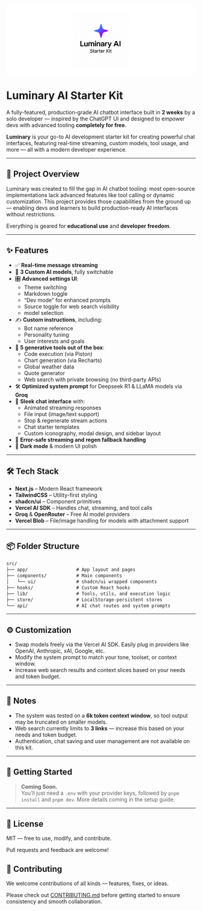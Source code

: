 <p align="center" style="background: #ffffff; padding: 1rem; border-radius: 1rem;">
  <img src="./public/LuminaryLogo.png" width="150" alt="Luminary Logo" />
</p>

# Luminary AI Starter Kit

A fully-featured, production-grade AI chatbot interface built in **2 weeks** by a solo developer — inspired by the ChatGPT UI and designed to empower devs with advanced tooling **completely for free**.  

**Luminary** is your go-to AI development starter kit for creating powerful chat interfaces, featuring real-time streaming, custom models, tool usage, and more — all with a modern developer experience.

---

## 🚀 Project Overview

Luminary was created to fill the gap in AI chatbot tooling: most open-source implementations lack advanced features like tool calling or dynamic customization. This project provides those capabilities from the ground up — enabling devs and learners to build production-ready AI interfaces without restrictions.

Everything is geared for **educational use** and **developer freedom**.

---

## ✨ Features

- ✅ **Real-time message streaming**
- 🧠 **3 Custom AI models**, fully switchable
- 🎛️ **Advanced settings UI**:
  - Theme switching
  - Markdown toggle
  - “Dev mode” for enhanced prompts
  - Source toggle for web search visibility
  - model selection
- ✍️ **Custom instructions**, including:
  - Bot name reference
  - Personality tuning
  - User interests and goals
- 🧩 **5 generative tools out of the box**:
  - Code execution (via Piston)
  - Chart generation (via Recharts)
  - Global weather data
  - Quote generator
  - Web search with private browsing (no third-party APIs)
- 🛠️ **Optimized system prompt** for Deepseek R1 & LLaMA models via **Groq**
- 💬 **Sleek chat interface** with:
  - Animated streaming responses
  - File input (image/text support)
  - Stop & regenerate stream actions
  - Chat starter templates
  - Custom iconography, modal design, and sidebar layout
- 🧪 **Error-safe streaming and regen fallback handling**
- 🌙 **Dark mode** & modern UI polish

---

## 🛠 Tech Stack

- **Next.js** – Modern React framework
- **TailwindCSS** – Utility-first styling
- **shadcn/ui** – Component primitives
- **Vercel AI SDK** – Handles chat, streaming, and tool calls
- **Groq** & **OpenRouter** – Free AI model providers
- **Vercel Blob** – File/image handling for models with attachment support

---

## 📦 Folder Structure

```
src/
├── app/                  # App layout and pages
├── components/           # Main components
│   └── ui/               # shadcn/ui wrapped components
├── hooks/                # Custom React hooks
├── lib/                  # Tools, utils, and execution logic
├── store/                # LocalStorage-persistent stores
└── api/                  # AI chat routes and system prompts
```

---

## ⚙️ Customization

- Swap models freely via the Vercel AI SDK. Easily plug in providers like OpenAI, Anthropic, xAI, Google, etc.
- Modify the system prompt to match your tone, toolset, or context window.
- Increase web search results and context slices based on your needs and token budget.

---

## 🧪 Notes

- The system was tested on a **6k token context window**, so tool output may be truncated on smaller models.
- Web search currently limits to **3 links** — increase this based on your needs and token budget.
- Authentication, chat saving and user management are not available on this kit.

---

## 🧭 Getting Started

> **Coming Soon.**  
You’ll just need a `.env` with your provider keys, followed by `pnpm install` and `pnpm dev`. More details coming in the setup guide.

---

## 📄 License

MIT — free to use, modify, and contribute.

Pull requests and feedback are welcome!

## 🤝 Contributing

We welcome contributions of all kinds — features, fixes, or ideas.

Please check out [CONTRIBUTING.md](./CONTRIBUTING.md) before getting started to ensure consistency and smooth collaboration.
